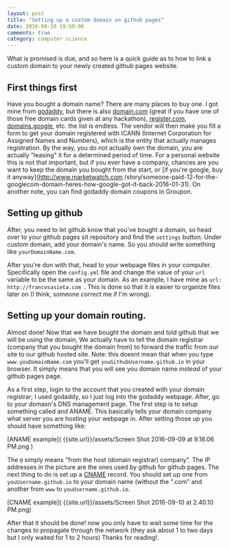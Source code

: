 ```yaml
---
layout: post
title: "Setting up a custom domain on github pages"
date: 2016-09-10 19:50:00
comments: true
category: computer science
---
```


What is promised is due, and so here is a quick guide as to how to link a custom domain to
your newly created github pages website.

## First things first

Have you bought a domain name? There are many places to buy one. I got mine from [godaddy](
www.godaddy.com), but there is also [domain.com](www.domain.com) (great if you have one of those
free domain cards given at any hackathon), [register.com](www.register.com), [domains.google](
domains.google), etc. the list is endless. The vendor will then make you fill a form to get
your domain registered with ICANN (Internet Corporation for Assigned Names and Numbers), which is
the entity that actually manages registration. By the way, you do not actually own the domain, 
you are actually "leasing" it for a determined period of time. For a personal website this is not 
that important, but if you ever have a company, chances are you want to keep the domain you 
bought from the start, or [if you're google, buy it anyway](http://www.marketwatch.com
/story/someone-paid-12-for-the-googlecom-domain-heres-how-google-got-it-back-2016-01-31). On
another note, you can find godaddy domain coupons in Groupon.

## Setting up github

After, you need to let github know that you've bought a domain, so head over to your github
pages sit repository and find the `settings` button. Under custom domain, add your domain's name.
So you should write something like `yourDomainName.com`.

After you're don with that, head to your webpage files in your computer. Specifically open the
`config.yml` file and change the value of your `url` variable to be the same as your domain. As
an example, I have mine as `url: http://francosasieta.com `. This is done so that it is easier
 to organize files later on (I think, someone correct me if I'm wrong).

## Setting up your domain routing.

Almost done! Now that we have bought the domain and told github that we will be using the domain,
We actually have to tell the domain registrar (company that you bought the domain from) to 
forward the traffic from our site to our github hosted site. Note: this doesnt mean that when 
you type `www.youDomainName.com` you'll get `youGithubUsername.github.io` in your browser. It 
simply means that you will see you domain name *instead* of your github pages page. 

As a first step, login to the account that you created with your domain registrar; I used godaddy,
so I just log into the godaddy webpage. After, go to your domasn's DNS management page. The first
step is to setup something called and ANAME. This basically tells your domain company what server
you are hosting your webpage in. After setting those up you should have something like:

[ANAME example]( {{site.url}}/assets/Screen Shot 2016-09-09 at 9.18.06 PM.png )

The `@` simply means "from the host (domain registrar) company". The IP addresses in the picture
are the ones used by github for github pages. The next thing to do is set up a [CNAME][cname] 
record. You should set up one from `youUsername.github.io` to your domain name (without the
".com" and another from `www` to `youUsername.github.io`.

[CNAME example]( {{site.url}}/assets/Screen Shot 2016-09-10 at 2.40.10 PM.png)


After that it should be done! now you only have to wait some time for the changes to
propagate through the network (they ask about 1 to two days but I only waited for 1 to 2 hours)
Thanks for reading!.



[cname]: https://en.wikipedia.org/wiki/CNAME_record
